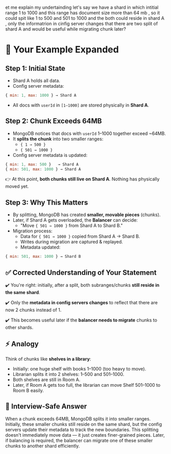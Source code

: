 et me explain my undertainding let's say we have a shard in which intitial range 1 to 1000 and this range has document size more than 64 mb , so it could spit like 1 to 500 and 501 to 1000 and the both could reside in shard A , only the informatrion in cinfig server changes that there are two split of shard A and would be useful while migrating chunk later?

# 📌 Your Example Expanded

## Step 1: Initial State
* Shard A holds all data.
* Config server metadata:

```javascript
{ min: 1, max: 1000 } → Shard A
```

* All docs with `userId` in `[1–1000]` are stored physically in **Shard A**.

## Step 2: Chunk Exceeds 64MB
* MongoDB notices that docs with `userId` 1–1000 together exceed ~64MB.
* It **splits the chunk** into two smaller ranges:
   * `{ 1 → 500 }`
   * `{ 501 → 1000 }`
* Config server metadata is updated:

```javascript
{ min: 1, max: 500 }   → Shard A
{ min: 501, max: 1000 } → Shard A
```

👉 At this point, **both chunks still live on Shard A**. Nothing has physically moved yet.

## Step 3: Why This Matters
* By splitting, MongoDB has created **smaller, movable pieces** (chunks).
* Later, if Shard A gets overloaded, the **Balancer** can decide:
   * "Move `{ 501 → 1000 }` from Shard A to Shard B."
* Migration process:
   * Data for `{ 501 → 1000 }` copied from Shard A → Shard B.
   * Writes during migration are captured & replayed.
   * Metadata updated:

```javascript
{ min: 501, max: 1000 } → Shard B
```

## ✅ Corrected Understanding of Your Statement
✔️ You're right: initially, after a split, both subranges/chunks **still reside in the same shard**.

✔️ Only the **metadata in config servers changes** to reflect that there are now 2 chunks instead of 1.

✔️ This becomes useful later if the **balancer needs to migrate** chunks to other shards.

## ⚡ Analogy
Think of chunks like **shelves in a library**:
* Initially: one huge shelf with books 1–1000 (too heavy to move).
* Librarian splits it into 2 shelves: 1–500 and 501–1000.
* Both shelves are still in Room A.
* Later, if Room A gets too full, the librarian can move Shelf 501–1000 to Room B easily.

## 🎯 Interview-Safe Answer
When a chunk exceeds 64MB, MongoDB splits it into smaller ranges. Initially, these smaller chunks still reside on the same shard, but the config servers update their metadata to track the new boundaries. This splitting doesn't immediately move data — it just creates finer-grained pieces. Later, if balancing is required, the balancer can migrate one of these smaller chunks to another shard efficiently.